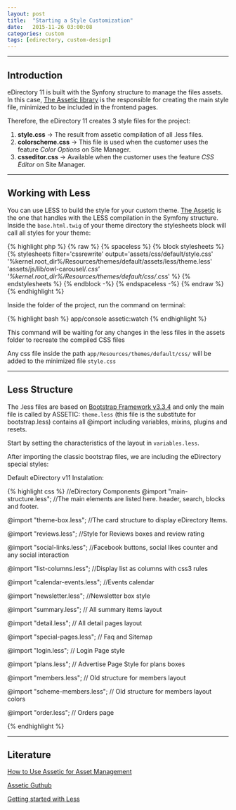 ```yaml
---
layout: post
title:  "Starting a Style Customization"
date:   2015-11-26 03:00:08
categories: custom
tags: [edirectory, custom-design]
---
```



---

## Introduction

eDirectory 11 is built with the Synfony structure to manage the files assets. In this case, [The Assetic library](http://symfony.com/doc/current/cookbook/assetic/index.html) is the responsible for creating the main style file, minimized to be included in the frontend pages. 

Therefore, the eDirectory 11 creates 3 style files for the project: 

1. **style.css** -> The result from assetic compilation of all .less files. 
2. **colorscheme.css** -> This file is used when the customer uses the feature *Color Options* on Site Manager. 
3. **csseditor.css** -> Available when the customer uses the feature *CSS Editor* on Site Manager.

---

## Working with Less 

You can use LESS to build the style for your custom theme. [The Assetic](http://symfony.com/doc/current/cookbook/assetic/index.html) is the one that handles with the LESS compilation in the Symfony structure. Inside the `base.html.twig` of your theme directory the stylesheets block will call all styles for your theme:

{% highlight php %}
{% raw %}
{% spaceless %}
   {% block stylesheets %}
       {% stylesheets
       filter='cssrewrite'
       output='assets/css/default/style.css'
       '%kernel.root_dir%/Resources/themes/default/assets/less/theme.less'
       'assets/js/lib/owl-carousel/*.css'
       '%kernel.root_dir%/Resources/themes/default/css/*.css' %}
       <link href="{{ asset_url }}" rel="stylesheet"/>
       {% endstylesheets %}
   {% endblock -%}
{% endspaceless -%}
{% endraw %}
{% endhighlight %}


Inside the folder of the project, run the command on terminal:

{% highlight bash %}
app/console assetic:watch 
{% endhighlight %}

This command will be waiting for any changes in the less files in the assets folder to recreate the compiled CSS files

Any css file inside the path `app/Resources/themes/default/css/` will be added to the minimized file `style.css` 

---

## Less Structure
The .less files are based on [Bootstrap Framework v3.3.4](https://github.com/twbs/bootstrap/releases/tag/v3.3.4) and only the main file is called by ASSETIC: `theme.less` (this file is the substitute for bootstrap.less) contains all @import including variables, mixins, plugins and resets. 

Start by setting the characteristics of the layout in `variables.less`. 

After importing the classic bootstrap files, we are including the eDirectory special styles:

Default eDirectory v11 Instalation:

{% highlight css %}
//eDirectory Components
@import "main-structure.less";
//The main elements are listed here. header, search, blocks and footer. 

@import "theme-box.less";
//The card structure to display eDirectory Items.

@import "reviews.less";
//Style for Reviews boxes and review rating

@import "social-links.less";
//Facebook buttons, social likes counter and any social interaction

@import "list-columns.less";
//Display list as columns with css3 rules

@import "calendar-events.less";
//Events calendar

@import "newsletter.less";
//Newsletter box style

@import "summary.less";
// All summary items layout

@import "detail.less";
// All detail pages layout

@import "special-pages.less";
// Faq and Sitemap

@import "login.less";
// Login Page style

@import "plans.less";
// Advertise Page Style for plans boxes

@import "members.less";
// Old structure for members layout

@import "scheme-members.less";
// Old structure for members layout colors

@import "order.less";
// Orders page

{% endhighlight %}

---

## Literature

[How to Use Assetic for Asset Management](http://symfony.com/doc/current/cookbook/assetic/asset_management.html)

[Assetic Guthub](https://github.com/kriswallsmith/assetic)

[Getting started with Less](http://lesscss.org/)
